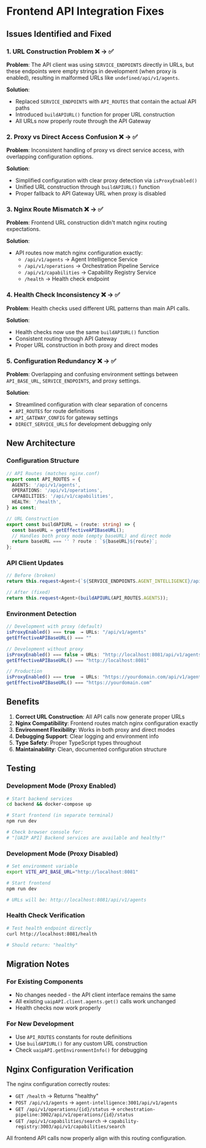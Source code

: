 # Frontend API Integration Fixes

## Issues Identified and Fixed

### 1. **URL Construction Problem** ❌ → ✅
**Problem**: The API client was using `SERVICE_ENDPOINTS` directly in URLs, but these endpoints were empty strings in development (when proxy is enabled), resulting in malformed URLs like `undefined/api/v1/agents`.

**Solution**: 
- Replaced `SERVICE_ENDPOINTS` with `API_ROUTES` that contain the actual API paths
- Introduced `buildAPIURL()` function for proper URL construction
- All URLs now properly route through the API Gateway

### 2. **Proxy vs Direct Access Confusion** ❌ → ✅
**Problem**: Inconsistent handling of proxy vs direct service access, with overlapping configuration options.

**Solution**:
- Simplified configuration with clear proxy detection via `isProxyEnabled()`
- Unified URL construction through `buildAPIURL()` function
- Proper fallback to API Gateway URL when proxy is disabled

### 3. **Nginx Route Mismatch** ❌ → ✅
**Problem**: Frontend URL construction didn't match nginx routing expectations.

**Solution**:
- API routes now match nginx configuration exactly:
  - `/api/v1/agents` → Agent Intelligence Service
  - `/api/v1/operations` → Orchestration Pipeline Service  
  - `/api/v1/capabilities` → Capability Registry Service
  - `/health` → Health check endpoint

### 4. **Health Check Inconsistency** ❌ → ✅
**Problem**: Health checks used different URL patterns than main API calls.

**Solution**:
- Health checks now use the same `buildAPIURL()` function
- Consistent routing through API Gateway
- Proper URL construction in both proxy and direct modes

### 5. **Configuration Redundancy** ❌ → ✅
**Problem**: Overlapping and confusing environment settings between `API_BASE_URL`, `SERVICE_ENDPOINTS`, and proxy settings.

**Solution**:
- Streamlined configuration with clear separation of concerns
- `API_ROUTES` for route definitions
- `API_GATEWAY_CONFIG` for gateway settings
- `DIRECT_SERVICE_URLS` for development debugging only

## New Architecture

### Configuration Structure
```typescript
// API Routes (matches nginx.conf)
export const API_ROUTES = {
  AGENTS: '/api/v1/agents',
  OPERATIONS: '/api/v1/operations', 
  CAPABILITIES: '/api/v1/capabilities',
  HEALTH: '/health',
} as const;

// URL Construction
export const buildAPIURL = (route: string) => {
  const baseURL = getEffectiveAPIBaseURL();
  // Handles both proxy mode (empty baseURL) and direct mode
  return baseURL === '' ? route : `${baseURL}${route}`;
};
```

### API Client Updates
```typescript
// Before (broken)
return this.request<Agent>(`${SERVICE_ENDPOINTS.AGENT_INTELLIGENCE}/api/v1/agents`);

// After (fixed)
return this.request<Agent>(buildAPIURL(API_ROUTES.AGENTS));
```

### Environment Detection
```typescript
// Development with proxy (default)
isProxyEnabled() === true  → URLs: "/api/v1/agents"
getEffectiveAPIBaseURL() === ""

// Development without proxy  
isProxyEnabled() === false → URLs: "http://localhost:8081/api/v1/agents"
getEffectiveAPIBaseURL() === "http://localhost:8081"

// Production
isProxyEnabled() === true  → URLs: "https://yourdomain.com/api/v1/agents"
getEffectiveAPIBaseURL() === "https://yourdomain.com"
```

## Benefits

1. **Correct URL Construction**: All API calls now generate proper URLs
2. **Nginx Compatibility**: Frontend routes match nginx configuration exactly
3. **Environment Flexibility**: Works in both proxy and direct modes
4. **Debugging Support**: Clear logging and environment info
5. **Type Safety**: Proper TypeScript types throughout
6. **Maintainability**: Clean, documented configuration structure

## Testing

### Development Mode (Proxy Enabled)
```bash
# Start backend services
cd backend && docker-compose up

# Start frontend (in separate terminal)
npm run dev

# Check browser console for:
# "[UAIP API] Backend services are available and healthy!"
```

### Development Mode (Proxy Disabled)
```bash
# Set environment variable
export VITE_API_BASE_URL="http://localhost:8081"

# Start frontend
npm run dev

# URLs will be: http://localhost:8081/api/v1/agents
```

### Health Check Verification
```bash
# Test health endpoint directly
curl http://localhost:8081/health

# Should return: "healthy"
```

## Migration Notes

### For Existing Components
- No changes needed - the API client interface remains the same
- All existing `uaipAPI.client.agents.get()` calls work unchanged
- Health checks now work properly

### For New Development
- Use `API_ROUTES` constants for route definitions
- Use `buildAPIURL()` for any custom URL construction
- Check `uaipAPI.getEnvironmentInfo()` for debugging

## Nginx Configuration Verification

The nginx configuration correctly routes:
- `GET /health` → Returns "healthy" 
- `POST /api/v1/agents` → `agent-intelligence:3001/api/v1/agents`
- `GET /api/v1/operations/{id}/status` → `orchestration-pipeline:3002/api/v1/operations/{id}/status`
- `GET /api/v1/capabilities/search` → `capability-registry:3003/api/v1/capabilities/search`

All frontend API calls now properly align with this routing configuration. 
